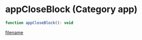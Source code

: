 # appCloseBlock (Category app)

```js
function appCloseBlock(): void
```

[filename](appCloseBlock_m.md ':include')